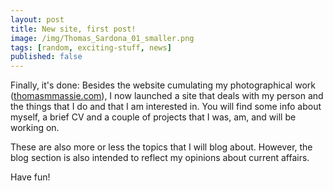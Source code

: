 ```yaml
---
layout: post
title: New site, first post!
image: /img/Thomas_Sardona_01_smaller.png
tags: [random, exciting-stuff, news]
published: false
---
```


Finally, it's done: Besides the website cumulating my photographical work ([thomasmmassie.com](thomasmmassie.com)), I now launched a site that deals with my person and the things that I do and that I am interested in. You will find some info about myself, a brief CV and a couple of projects that I was, am, and will be working on.

These are also more or less the topics that I will blog about. However, the blog section is also intended to reflect my opinions about current affairs.

Have fun!
